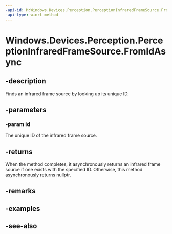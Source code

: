----api-id: M:Windows.Devices.Perception.PerceptionInfraredFrameSource.FromIdAsync(System.String)
-api-type: winrt method
---<!-- Method syntaxpublic Windows.Foundation.IAsyncOperation<Windows.Devices.Perception.PerceptionInfraredFrameSource> FromIdAsync(System.String id)--># Windows.Devices.Perception.PerceptionInfraredFrameSource.FromIdAsync## -descriptionFinds an infrared frame source by looking up its unique ID.## -parameters### -param idThe unique ID of the infrared frame source.## -returnsWhen the method completes, it asynchronously returns an infrared frame source if one exists with the specified ID. Otherwise, this method asynchronously returns nullptr.## -remarks## -examples## -see-also